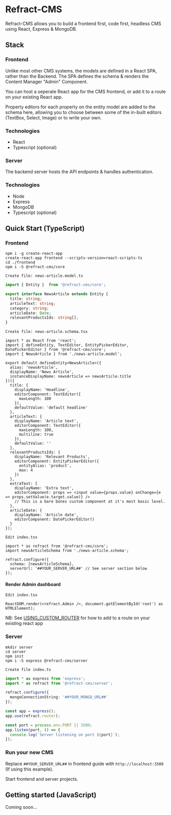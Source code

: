 # Refract-CMS

Refract-CMS allows you to build a frontend first, code first, headless CMS using React, Express & MongoDB.

## Stack

### Frontend
Unlike most other CMS systems, the models are defined in a React SPA, rather than the Backend. The SPA defines the schema & renders the Content Manager "Admin" Component. 

You can host a seperate React app for the CMS frontend, or add it to a route on your existing React app.

Property editors for each property on the entity model are added to the schema here, allowing you to choose between some of the in-built editors (TextBox, Select, Image) or to write your own.


### Technologies
* React
* Typescript (optional)


### Server
The backend server hosts the API endpoints & handles authentication.

### Technologies
* Node
* Express
* MongoDB
* Typescript (optional)

## Quick Start (TypeScript)

### Frontend
```
npm i -g create-react-app
create-react-app frontend --scripts-version=react-scripts-ts
cd ./frontend
npm i -S @refract-cms/core
```

`Create file: news-article.model.ts`
```ts
import { Entity }  from '@refract-cms/core';

export interface NewsArticle extends Entity {
  title: string;
  articleText: string;
  category: string;
  articleDate: Date;
  relevantProductsIds: string[];
}
```

`Create file: news-article.schema.tsx`
```tsx
import * as React from 'react';
import { defineEntity, TextEditor, EntityPickerEditor, DatePickerEditor } from '@refract-cms/core';
import { NewsArticle } from './news-article.model';

export default defineEntity<NewsArticle>({
  alias: 'newsArticle',
  displayName: 'News Article',
  instanceDisplayName: newsArticle => newsArticle.title
})({
  title: {
    displayName: 'Headline',
    editorComponent: TextEditor({
      maxLength: 100
    }),
    defaultValue: 'default headline'
  },
  articleText: {
    displayName: 'Article text',
    editorComponent: TextEditor({
      maxLength: 100,
      multiline: true
    }),
    defaultValue: ''
  },
  relevantProductsIds: {
    displayName: 'Relevant Products',
    editorComponent: EntityPickerEditor({
      entityAlias: 'product',
      max: 4
    })
  },
  extraText: {
    displayName: 'Extra text',
    editorComponent: props => <input value={props.value} onChange={e => props.setValue(e.target.value)} /> 
    // This is a bare bones custom component at it's most basic level.
  },
  articleDate: {
    displayName: 'Article date',
    editorComponent: DatePickerEditor()
  }
});

```

`Edit index.tsx`
```tsx
import * as refract from '@refract-cms/core';
import newsArticleSchema from './news-article.schema';

refract.configure({
  schema: [newsArticleSchema],
  serverUrl: '##YOUR_SERVER_URL##' // See server section below
});

```
#### Render Admin dashboard
`Edit index.tsx`
```tsx
ReactDOM.render(<refract.Admin />, document.getElementById('root') as HTMLElement);
```
NB: See [USING_CUSTOM_ROUTER](docs/USING_CUSTOM_ROUTER.md) for how to add to a route on your existing react app


### Server
```
mkdir server
cd server
npm init
npm i -S express @refract-cms/server
```

`Create file index.ts`
```ts
import * as express from 'express';
import * as refract from '@refract-cms/server';

refract.configure({
  mongoConnectionString: '##YOUR_MONGO_URL##'
});

const app = express();
app.use(refract.router); 

const port = process.env.PORT || 3500; 
app.listen(port, () => {
  console.log(`Server listening on port ${port}`);
});
```

### Run your new CMS
Replace `##YOUR_SERVER_URL##` in frontend guide with `http://localhost:3500` (If using this example).

Start frontend and server projects.

## Getting started (JavaScript) 
Coming soon...